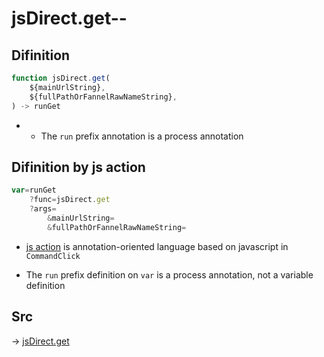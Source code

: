 # jsDirect.get--

## Difinition

```js.js
function jsDirect.get(
	${mainUrlString},
	${fullPathOrFannelRawNameString},
) -> runGet
```

- - The `run` prefix annotation is a process annotation


## Difinition by js action

```js.js
var=runGet
	?func=jsDirect.get
	?args=
		&mainUrlString=
		&fullPathOrFannelRawNameString=
```

- [js action](#) is annotation-oriented language based on javascript in `CommandClick`

- The `run` prefix definition on `var` is a process annotation, not a variable definition

## Src

-> [jsDirect.get](https://github.com/puutaro/CommandClick/blob/master/app/src/main/java/com/puutaro/commandclick/fragment_lib/terminal_fragment/js_interface/JsDirect.kt#L44)


